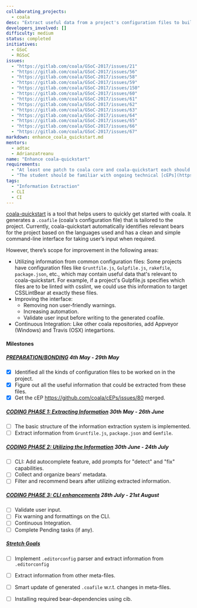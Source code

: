 ```yaml
---
collaborating_projects:
  - coala
desc: "Extract useful data from a project's configuration files to build a relevant `.coafile`."
developers_involved: []
difficulty: medium
status: completed
initiatives:
  - GSoC
  - RGSoC
issues:
  - "https://gitlab.com/coala/GSoC-2017/issues/21"
  - "https://gitlab.com/coala/GSoC-2017/issues/56"
  - "https://gitlab.com/coala/GSoC-2017/issues/58"
  - "https://gitlab.com/coala/GSoC-2017/issues/59"
  - "https://gitlab.com/coala/GSoC-2017/issues/150"
  - "https://gitlab.com/coala/GSoC-2017/issues/60"
  - "https://gitlab.com/coala/GSoC-2017/issues/61"
  - "https://gitlab.com/coala/GSoC-2017/issues/62"
  - "https://gitlab.com/coala/GSoC-2017/issues/63"
  - "https://gitlab.com/coala/GSoC-2017/issues/64"
  - "https://gitlab.com/coala/GSoC-2017/issues/65"
  - "https://gitlab.com/coala/GSoC-2017/issues/66"
  - "https://gitlab.com/coala/GSoC-2017/issues/67"
markdown: enhance_coala_quickstart.md
mentors:
  - adtac
  - Adrianzatreanu
name: "Enhance coala-quickstart"
requirements:
  - "At least one patch to coala core and coala-quickstart each should be accepted and merged."
  - "The student should be familiar with ongoing technical [cEPs](https://coala.io/cep)."
tags:
  - "Information Extraction"
  - CLI
  - CI
---
```

[coala-quickstart](https://github.com/coala/coala-quickstart) is a tool that
helps users to quickly get started with coala. It generates a `.coafile`
(coala's configuration file) that is tailored to the project. Currently,
coala-quickstart automatically identifies relevant bears for the project
based on the languages used and has a clean and simple command-line interface
for taking user’s input when required.

However, there’s scope for improvement in the following areas:

- Utilizing information from common configuration files: Some projects have
  configuration files like `Gruntfile.js`, `Gulpfile.js`, `rakefile`,
  `package.json`, etc., which may contain useful data that's relevant to
  coala-quickstart. For example, if a project's Gulpfile.js specifies which
  files are to be linted with csslint, we could use this information to target
  CSSLintBear at exactly these files.
- Improving the interface:
	- Removing non user-friendly warnings.
	- Increasing automation.
	- Validate user input before writing to the generated coafile.
- Continuous Integration: Like other coala repositories, add Appveyor
  (Windows) and Travis (OSX) integartions.


#### Milestones

##### [PREPARATION/BONDING](https://gitlab.com/coala/GSoC-2017/milestones/6) 4th May - 29th May
* [X] Identified all the kinds of configuration files to be worked
  on in the project.
* [X] Figure out all the useful information that could be
  extracted from these files.
* [X] Get the cEP https://github.com/coala/cEPs/issues/80 merged.

##### [CODING PHASE 1: Extracting Information](https://gitlab.com/coala/GSoC-2017/milestones/20) 30th May - 26th June

* [ ] The basic structure of the information extraction system is implemented.
* [ ] Extract information from `Gruntfile.js`, `package.json` and `Gemfile`.

##### [CODING PHASE 2: Utilizing the Information](https://gitlab.com/coala/GSoC-2017/milestones/21) 30th June - 24th July

* [ ] CLI: Add autocomplete feature, add prompts for "detect" and "fix" capabilities.
* [ ] Collect and organize bears' metadata.
* [ ] Filter and recommend bears after utilizing extracted information.

##### [CODING PHASE 3: CLI enhancements](https://gitlab.com/coala/GSoC-2017/milestones/22) 28th July - 21st August

* [ ] Validate user input.
* [ ] Fix warning and formattings on the CLI.
* [ ] Continuous Integration.
* [ ] Complete Pending tasks (if any).

##### [Stretch Goals](https://gitlab.com/coala/GSoC-2017/milestones/4)

* [ ] Implement `.editorconfig` parser and extract information from `.editorconfig`
* [ ] Extract information from other meta-files.
* [ ] Smart update of generated `.coafile` w.r.t. changes in meta-files.
* [ ] Installing required bear-dependencies using cib.

